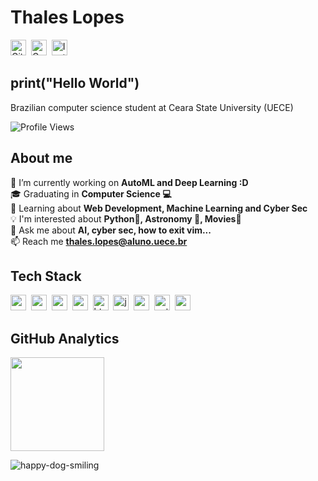 # Thales Lopes
<a href="https://www.github.com/Sartadd" target="_blank"><img src="https://img.shields.io/badge/Sartadd-100000?style=flat&logo=github&logoColor=white" alt="GitHub Badge" height="25"></a>&nbsp;
<a href="mailto:thales.lopes@aluno.uece.br" target="_blank"><img src="https://img.shields.io/badge/thales.lopes@aluno.uece.br-D14836?style=flat&logo=gmail&logoColor=white" alt="Gmail Badge" height="25"></a>&nbsp;
<a href="https://www.instagram.com/thales_mlopes" target="_blank"><img src="https://img.shields.io/badge/thales_mlopes-E4405F?style=flat&logo=instagram&logoColor=white" alt="Instagram Badge" height="25"></a>&nbsp;

## print("Hello World")
Brazilian computer science student at Ceara State University (UECE)

![Profile Views](https://komarev.com/ghpvc/?username=Sartadd&theme=default&color=blue&style=flat&label=Profile+Views)

## About me
🔭&nbsp;I’m currently working on **AutoML and Deep Learning :D**
<br/>🎓&nbsp;Graduating in **Computer Science 💻**
<br/>🌱&nbsp;Learning about **Web Development, Machine Learning and Cyber Sec**
<br/>💡&nbsp;I'm interested about **Python🐍, Astronomy 🌌, Movies🎥**
<br/>💬&nbsp;Ask me about **AI, cyber sec, how to exit vim...**
<br/>📫&nbsp;Reach me **thales.lopes@aluno.uece.br**

## Tech Stack
<img src="https://img.shields.io/badge/C-05122A?style=flat&logo=c" alt="c Badge" height="25">&nbsp;
<img src="https://img.shields.io/badge/Canva-05122A?style=flat&logo=canva" alt="canva Badge" height="25">&nbsp;
<img src="https://img.shields.io/badge/C++-05122A?style=flat&logo=c%2B%2B&" alt="c++ Badge" height="25">&nbsp;
<img src="https://img.shields.io/badge/Css3-05122A?style=flat&logo=css3" alt="css3 Badge" height="25">&nbsp;
<img src="https://img.shields.io/badge/Html5-05122A?style=flat&logo=html5" alt="html5 Badge" height="25">&nbsp;
<img src="https://img.shields.io/badge/Javascript-05122A?style=flat&logo=javascript" alt="javascript Badge" height="25">&nbsp;
<img src="https://img.shields.io/badge/Numpy-05122A?style=flat&logo=numpy" alt="numpy Badge" height="25">&nbsp;
<img src="https://img.shields.io/badge/Python-05122A?style=flat&logo=python" alt="python Badge" height="25">&nbsp;
<img src="https://img.shields.io/badge/R-05122A?style=flat&logo=r" alt="r Badge" height="25">&nbsp;

## GitHub Analytics
<div>
<img height="150em" src="https://github-readme-stats.vercel.app/api?username=Sartadd&theme=default&show_icons=true&count_private=true">
</div>

![happy-dog-smiling](https://user-images.githubusercontent.com/85114637/134243162-745fddf6-6de0-4f19-b37d-6712c07c03f1.gif) 

